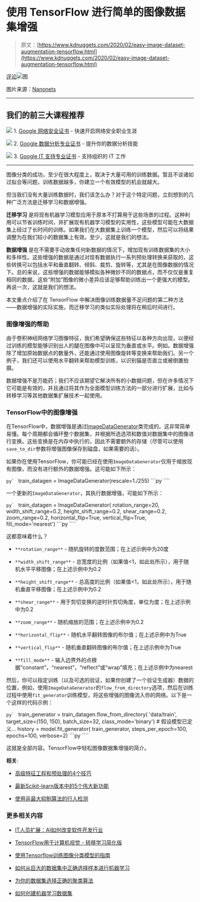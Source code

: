 # 使用 TensorFlow 进行简单的图像数据集增强

> 原文：[https://www.kdnuggets.com/2020/02/easy-image-dataset-augmentation-tensorflow.html](https://www.kdnuggets.com/2020/02/easy-image-dataset-augmentation-tensorflow.html)

[评论](#comments)![图](../Images/75da29ec9b82fa9d10c4cef5605e5a59.png)

图片来源：[Nanonets](https://nanonets.com/blog/data-augmentation-how-to-use-deep-learning-when-you-have-limited-data-part-2/)

* * *

## 我们的前三大课程推荐

![](../Images/0244c01ba9267c002ef39d4907e0b8fb.png) 1\. [Google 网络安全证书](https://www.kdnuggets.com/google-cybersecurity) - 快速开启网络安全职业生涯

![](../Images/e225c49c3c91745821c8c0368bf04711.png) 2\. [Google 数据分析专业证书](https://www.kdnuggets.com/google-data-analytics) - 提升你的数据分析技能

![](../Images/0244c01ba9267c002ef39d4907e0b8fb.png) 3\. [Google IT 支持专业证书](https://www.kdnuggets.com/google-itsupport) - 支持组织的 IT 工作

* * *

图像分类的成功，至少在很大程度上，取决于大量可用的训练数据。暂且不谈诸如过拟合等问题，训练数据越多，你建立一个有效模型的机会就越大。

但当我们没有大量训练数据时，我们该怎么办？对于这个特定问题，立刻想到的几种广泛方法是迁移学习和数据增强。

**迁移学习** 是将现有机器学习模型应用于原本不打算用于这些场景的过程。这种利用可以节省训练时间，并扩展现有机器学习模型的实用性，这些模型可能在大数据集上经过了长时间的训练。如果我们在大数据集上训练一个模型，然后可以将结果调整为在我们较小的数据集上有效。至少，这就是我们的想法。

**数据增强** 是在不需要手动收集任何新数据的情况下，增加现有训练数据集的大小和多样性。这些增强的数据是通过对现有数据执行一系列预处理转换来获取的，这些转换可以包括水平和垂直翻转、倾斜、裁剪、旋转等，尤其是在图像数据的情况下。总的来说，这些增强的数据能够模拟各种微妙不同的数据点，而不仅仅是重复相同的数据。这些“附加”图像的微小差异应该足够帮助训练出一个更强大的模型。再说一次，这就是我们的想法。

本文重点介绍了在 TensorFlow 中解决图像训练数据量不足问题的第二种方法——数据增强的实际实施，而迁移学习的类似实际处理将在稍后时间进行。

### 图像增强的帮助

由于卷积神经网络学习图像特征，我们希望确保这些特征以各种方向出现，以便经过训练的模型能够识别出人的腿在图像中可以呈现为垂直或水平。例如。数据增强除了增加原始数据点的数量外，还能通过使用图像旋转等变换来帮助我们。另一个例子，我们还可以使用水平翻转来帮助模型训练，以识别猫是否直立或被倒置拍摄。

数据增强不是万能药；我们不应该期望它解决所有的小数据问题，但在许多情况下它可能是有效的，并且通过将其作为全面模型训练方法的一部分进行扩展，比如与转移学习等其他数据集扩展技术一起使用。

### TensorFlow中的图像增强

在TensorFlow中，数据增强是通过[ImageDataGenerator](https://www.tensorflow.org/api_docs/python/tf/keras/preprocessing/image/ImageDataGenerator)类完成的。这非常简单易懂。每个周期都会循环整个数据集，并根据所选选项和数值对数据集中的图像进行变换。这些变换是在内存中执行的，因此不需要额外的存储（尽管可以使用`save_to_dir`参数将增强图像保存到磁盘，如果需要的话）。

如果你在使用TensorFlow，你可能已经在使用`ImageDataGenerator`仅用于缩放现有图像，而没有进行额外的数据增强。这可能如下所示：

```py` ``` train_datagen = ImageDataGenerator(rescale=1./255) ```py ````

一个更新的`ImageDataGenerator`，其执行数据增强，可能如下所示：

```py` ``` train_datagen = ImageDataGenerator(        rotation_range=20,        width_shift_range=0.2,        height_shift_range=0.2,        shear_range=0.2,        zoom_range=0.2,        horizontal_flip=True,        vertical_flip=True,        fill_mode='nearest') ```py ````

这都意味着什么？

+   `**rotation_range**` - 随机旋转的度数范围；在上述示例中为20度

+   `**width_shift_range**` - 总宽度的比例（如果值<1，如此处所示），用于随机水平平移图像；在上述示例中为0.2

+   `**height_shift_range**` - 总高度的比例（如果值<1，如此处所示），用于随机垂直平移图像；在上述示例中为0.2

+   `**shear_range**` - 用于剪切变换的逆时针剪切角度，单位为度；在上述示例中为0.2

+   `**zoom_range**` - 随机缩放的范围；在上述示例中为0.2

+   `**horizontal_flip**` - 随机水平翻转图像的布尔值；在上述示例中为True

+   `**vertical_flip**` - 随机垂直翻转图像的布尔值；在上述示例中为True

+   `**fill_mode**` - 输入边界外的点根据“constant”，“nearest”，“reflect”或“wrap”填充；在上述示例中为nearest

然后，你可以指定训练（以及可选的验证，如果你创建了一个验证生成器）数据的位置，例如，使用`ImageDataGenerator`的`flow_from_directory`选项，然后在训练过程中使用`fit_generator`训练模型，将这些增强的图像流入你的网络。以下是一个这样的代码示例：

```py` ``` train_generator = train_datagen.flow_from_directory(          'data/train',          target_size=(150, 150),          batch_size=32,          class_mode='binary')    # 假设模型已定义...    history = model.fit_generator(        train_generator,        steps_per_epoch=100,        epochs=100,        verbose=2) ```py ````

这就是全部内容。TensorFlow中轻松图像数据集增强的简介。

**相关**:

+   [高级特征工程和预处理的4个技巧](/2019/08/4-tips-advanced-feature-engineering-preprocessing.html)

+   [最新Scikit-learn版本中的5个伟大新功能](/2019/12/5-features-scikit-learn-release-highlights.html)

+   [使用非最大抑制算法的行人检测](/2019/12/pedestrian-detection-non-maximum-suppression-algorithm.html)

### 更多相关内容

+   [IT人员扩展：AI如何改变软件开发行业](https://www.kdnuggets.com/2023/05/staff-augmentation-ai-changing-software-development-industry.html)

+   [TensorFlow用于计算机视觉 - 转移学习简化版](https://www.kdnuggets.com/2022/01/tensorflow-computer-vision-transfer-learning-made-easy.html)

+   [使用Tensorflow训练图像分类模型的指南](https://www.kdnuggets.com/2022/12/guide-train-image-classification-model-tensorflow.html)

+   [如何从巨大的数据集中正确选择样本进行机器学习](https://www.kdnuggets.com/2019/05/sample-huge-dataset-machine-learning.html)

+   [为你的数据集选择正确的聚类算法](https://www.kdnuggets.com/2019/10/right-clustering-algorithm.html)

+   [如何创建机器学习数据集](https://www.kdnuggets.com/2022/02/create-dataset-machine-learning.html)

